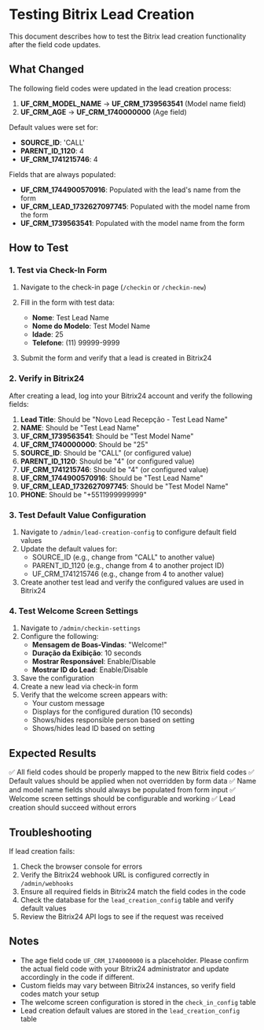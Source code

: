 # Testing Bitrix Lead Creation

This document describes how to test the Bitrix lead creation functionality after the field code updates.

## What Changed

The following field codes were updated in the lead creation process:

1. **UF_CRM_MODEL_NAME** → **UF_CRM_1739563541** (Model name field)
2. **UF_CRM_AGE** → **UF_CRM_1740000000** (Age field)

Default values were set for:
- **SOURCE_ID**: 'CALL'
- **PARENT_ID_1120**: 4
- **UF_CRM_1741215746**: 4

Fields that are always populated:
- **UF_CRM_1744900570916**: Populated with the lead's name from the form
- **UF_CRM_LEAD_1732627097745**: Populated with the model name from the form
- **UF_CRM_1739563541**: Populated with the model name from the form

## How to Test

### 1. Test via Check-In Form

1. Navigate to the check-in page (`/checkin` or `/checkin-new`)
2. Fill in the form with test data:
   - **Nome**: Test Lead Name
   - **Nome do Modelo**: Test Model Name
   - **Idade**: 25
   - **Telefone**: (11) 99999-9999

3. Submit the form and verify that a lead is created in Bitrix24

### 2. Verify in Bitrix24

After creating a lead, log into your Bitrix24 account and verify the following fields:

1. **Lead Title**: Should be "Novo Lead Recepção - Test Lead Name"
2. **NAME**: Should be "Test Lead Name"
3. **UF_CRM_1739563541**: Should be "Test Model Name"
4. **UF_CRM_1740000000**: Should be "25"
5. **SOURCE_ID**: Should be "CALL" (or configured value)
6. **PARENT_ID_1120**: Should be "4" (or configured value)
7. **UF_CRM_1741215746**: Should be "4" (or configured value)
8. **UF_CRM_1744900570916**: Should be "Test Lead Name"
9. **UF_CRM_LEAD_1732627097745**: Should be "Test Model Name"
10. **PHONE**: Should be "+5511999999999"

### 3. Test Default Value Configuration

1. Navigate to `/admin/lead-creation-config` to configure default field values
2. Update the default values for:
   - SOURCE_ID (e.g., change from "CALL" to another value)
   - PARENT_ID_1120 (e.g., change from 4 to another project ID)
   - UF_CRM_1741215746 (e.g., change from 4 to another value)
3. Create another test lead and verify the configured values are used in Bitrix24

### 4. Test Welcome Screen Settings

1. Navigate to `/admin/checkin-settings`
2. Configure the following:
   - **Mensagem de Boas-Vindas**: "Welcome!"
   - **Duração da Exibição**: 10 seconds
   - **Mostrar Responsável**: Enable/Disable
   - **Mostrar ID do Lead**: Enable/Disable
3. Save the configuration
4. Create a new lead via check-in form
5. Verify that the welcome screen appears with:
   - Your custom message
   - Displays for the configured duration (10 seconds)
   - Shows/hides responsible person based on setting
   - Shows/hides lead ID based on setting

## Expected Results

✅ All field codes should be properly mapped to the new Bitrix field codes
✅ Default values should be applied when not overridden by form data
✅ Name and model name fields should always be populated from form input
✅ Welcome screen settings should be configurable and working
✅ Lead creation should succeed without errors

## Troubleshooting

If lead creation fails:

1. Check the browser console for errors
2. Verify the Bitrix24 webhook URL is configured correctly in `/admin/webhooks`
3. Ensure all required fields in Bitrix24 match the field codes in the code
4. Check the database for the `lead_creation_config` table and verify default values
5. Review the Bitrix24 API logs to see if the request was received

## Notes

- The age field code `UF_CRM_1740000000` is a placeholder. Please confirm the actual field code with your Bitrix24 administrator and update accordingly in the code if different.
- Custom fields may vary between Bitrix24 instances, so verify field codes match your setup
- The welcome screen configuration is stored in the `check_in_config` table
- Lead creation default values are stored in the `lead_creation_config` table
